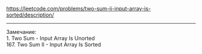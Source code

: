 https://leetcode.com/problems/two-sum-ii-input-array-is-sorted/description/

____

Замечание:  
        1. Two Sum  - Input Array Is Unorted  
        167. Two Sum II - Input Array Is Sorted
